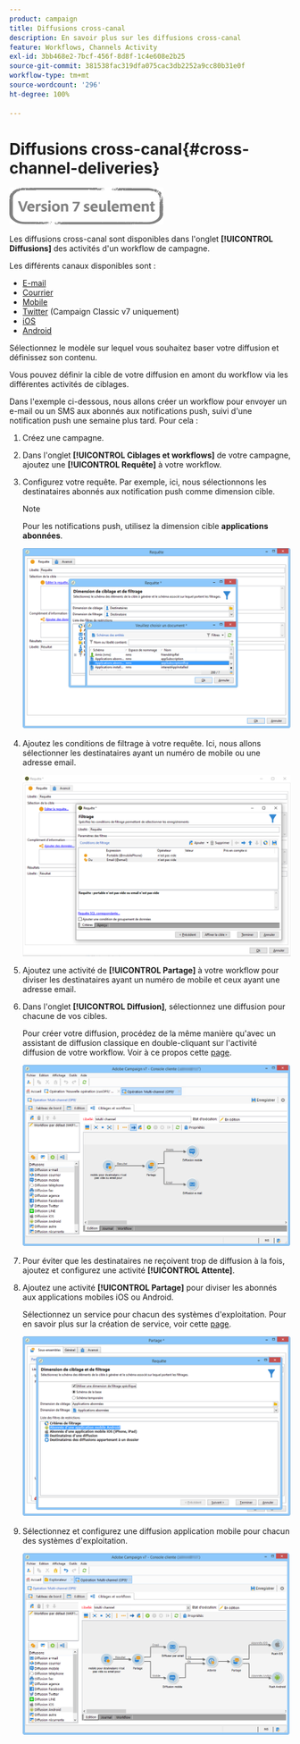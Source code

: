 ```yaml
---
product: campaign
title: Diffusions cross-canal
description: En savoir plus sur les diffusions cross-canal
feature: Workflows, Channels Activity
exl-id: 3bb468e2-7bcf-456f-8d8f-1c4e608e2b25
source-git-commit: 381538fac319dfa075cac3db2252a9cc80b31e0f
workflow-type: tm+mt
source-wordcount: '296'
ht-degree: 100%

---
```


# Diffusions cross-canal{#cross-channel-deliveries}

![](../../assets/v7-only.svg)

Les diffusions cross-canal sont disponibles dans l&#39;onglet **[!UICONTROL Diffusions]** des activités d&#39;un workflow de campagne.

Les différents canaux disponibles sont :

* [E-mail](../../delivery/using/about-email-channel.md)
* [Courrier](../../delivery/using/about-direct-mail-channel.md)
* [Mobile](../../delivery/using/sms-channel.md)
* [Twitter](../../social/using/publishing-on-twitter.md) (Campaign Classic v7 uniquement)
* [iOS](../../delivery/using/create-notifications-ios.md)
* [Android](../../delivery/using/create-notifications-android.md)

Sélectionnez le modèle sur lequel vous souhaitez baser votre diffusion et définissez son contenu.

Vous pouvez définir la cible de votre diffusion en amont du workflow via les différentes activités de ciblages.

Dans l&#39;exemple ci-dessous, nous allons créer un workflow pour envoyer un e-mail ou un SMS aux abonnés aux notifications push, suivi d&#39;une notification push une semaine plus tard. Pour cela :

1. Créez une campagne.
1. Dans l&#39;onglet **[!UICONTROL Ciblages et workflows]** de votre campagne, ajoutez une **[!UICONTROL Requête]** à votre workflow.
1. Configurez votre requête. Par exemple, ici, nous sélectionnons les destinataires abonnés aux notification push comme dimension cible.

   >[!NOTE]
   >
   >Pour les notifications push, utilisez la dimension cible **applications abonnées**.

   ![](assets/cross_channel_delivery_1.png)

1. Ajoutez les conditions de filtrage à votre requête. Ici, nous allons sélectionner les destinataires ayant un numéro de mobile ou une adresse email.

   ![](assets/cross_channel_delivery_2.png)

1. Ajoutez une activité de **[!UICONTROL Partage]** à votre workflow pour diviser les destinataires ayant un numéro de mobile et ceux ayant une adresse email.
1. Dans l&#39;onglet **[!UICONTROL Diffusion]**, sélectionnez une diffusion pour chacune de vos cibles.

   Pour créer votre diffusion, procédez de la même manière qu&#39;avec un assistant de diffusion classique en double-cliquant sur l&#39;activité diffusion de votre workflow. Voir à ce propos cette [page](../../delivery/using/about-email-channel.md).

   ![](assets/cross_channel_delivery_3.png)

1. Pour éviter que les destinataires ne reçoivent trop de diffusion à la fois, ajoutez et configurez une activité **[!UICONTROL Attente]**.
1. Ajoutez une activité **[!UICONTROL Partage]** pour diviser les abonnés aux applications mobiles iOS ou Android.

   Sélectionnez un service pour chacun des systèmes d&#39;exploitation. Pour en savoir plus sur la création de service, voir cette [page](../../delivery/using/configuring-the-mobile-application.md).

   ![](assets/cross_channel_delivery_4.png)

1. Sélectionnez et configurez une diffusion application mobile pour chacun des systèmes d&#39;exploitation.

   ![](assets/cross_channel_delivery_5.png)
